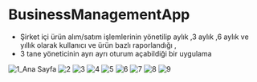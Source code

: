 # BusinessManagementApp

* Şirket içi ürün alım/satım işlemlerinin yönetilip aylık ,3 aylık ,6 aylık ve yıllık olarak kullanıcı ve ürün bazlı raporlandığı ,
* 3 tane yöneticinin ayrı ayrı oturum açabildiği bir uygulama


![1_Ana Sayfa](https://github.com/sfatektas/BusinessManagementApp/assets/92727035/20c40a70-07cd-425a-be10-c7e9171d296b)
![2](https://github.com/sfatektas/BusinessManagementApp/assets/92727035/debeae7e-3ead-43f5-91e4-cf935ff62c4f)
![3](https://github.com/sfatektas/BusinessManagementApp/assets/92727035/851b9088-211b-4df2-97e8-0926fdec349d)
![4](https://github.com/sfatektas/BusinessManagementApp/assets/92727035/c71ea302-c68e-4965-bea4-c06c5b01c7db)
![5](https://github.com/sfatektas/BusinessManagementApp/assets/92727035/ea8827c9-0b36-4335-b499-3bf24d8c4da6)
![6](https://github.com/sfatektas/BusinessManagementApp/assets/92727035/5b4775bb-87ee-4cc3-b2b7-9decfdd79aa7)
![7](https://github.com/sfatektas/BusinessManagementApp/assets/92727035/e3ffe629-2a3f-498a-a44f-4743022d6d76)
![8](https://github.com/sfatektas/BusinessManagementApp/assets/92727035/9845ca4c-f9f1-431c-beea-7242ea781b55)
![9](https://github.com/sfatektas/BusinessManagementApp/assets/92727035/502883e1-735b-451d-ad4e-15f4141d7bbd)
